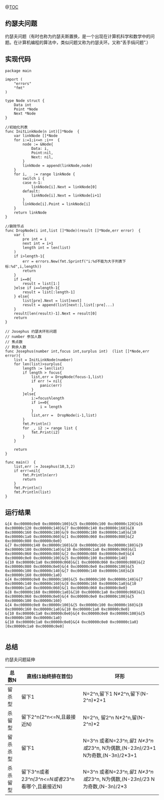 @[TOC](约瑟夫问题)

## 约瑟夫问题

约瑟夫问题（有时也称为约瑟夫斯置换，是一个出现在计算机科学和数学中的问题。在计算机编程的算法中，类似问题又称为约瑟夫环。又称“丢手绢问题”.）

## 实现代码

```text
package main

import (
	"errors"
	"fmt"
)

type Node struct {
	Data int
	Point *Node
	Next *Node
}

//初始化列表
func InitLinkNode(n int)[]*Node  {
	var linkNode []*Node
	for i:=1;i<=n ;i++  {
		node := &Node{
			Data: i,
			Point:nil,
			Next: nil,
		}
		linkNode = append(linkNode,node)
	}
	for i, _ := range linkNode {
		switch i {
		case n-1:
			linkNode[i].Next = linkNode[0]
		default:
			linkNode[i].Next = linkNode[i+1]
		}
		linkNode[i].Point = linkNode[i]
	}
	return linkNode
}

//删除节点
func DropNode(i int,list []*Node)(result []*Node,err error)  {
	var (
		pre int = i
		next int = i+1
		length int = len(list)
	)
	if i>length-1{
		err = errors.New(fmt.Sprintf("i:%d不能为大于列表下标:%d",i,length))
		return
	}
	if i==0{
		result = list[1:]
	}else if i==length-1{
		result = list[:length-1]
	} else{
		list[pre].Next = list[next]
		result = append(list[next:],list[:pre]...)
	}
	result[len(result)-1].Next = result[0]
	return
}

// Josephus 约瑟夫环形问题
// number 参加人数
// 焦点数
// 剩余人数
func Josephus(number int,focus int,surplus int)  (list []*Node,err error){
	list = InitLinkNode(number)
	for len(list)>surplus{
		length := len(list)
		if length > focus{
			list,err = DropNode(focus-1,list)
			if err != nil{
				panic(err)
			}
		}else{
			i:=focus%length
			if i==0{
				i = length
			}
			list,err =  DropNode(i-1,list)
		}
		fmt.Println()
		for _, i2 := range list {
			fmt.Print(i2)
		}
	}

	return
}

func main()  {
	list,err := Josephus(10,3,2)
	if err!=nil{
		fmt.Println(err)
		return
	}
	fmt.Println()
	fmt.Println(list)
}
```

## 运行结果


```
&{4 0xc00000c0e0 0xc00000c100}&{5 0xc00000c100 0xc00000c120}&{6 0xc00000c120 0xc00000c140}&{7 0xc00000c140 0xc00000c160}&{8 0xc00000c160 0xc00000c180}&{9 0xc00000c180 0xc00000c1a0}&{10 0xc00000c1a0 0xc00000c060}&{1 0xc00000c060 0xc00000c080}&{2 0xc00000c080 0xc00000c0e0}
&{7 0xc00000c140 0xc00000c160}&{8 0xc00000c160 0xc00000c180}&{9 0xc00000c180 0xc00000c1a0}&{10 0xc00000c1a0 0xc00000c060}&{1 0xc00000c060 0xc00000c080}&{2 0xc00000c080 0xc00000c0e0}&{4 0xc00000c0e0 0xc00000c100}&{5 0xc00000c100 0xc00000c140}
&{10 0xc00000c1a0 0xc00000c060}&{1 0xc00000c060 0xc00000c080}&{2 0xc00000c080 0xc00000c0e0}&{4 0xc00000c0e0 0xc00000c100}&{5 0xc00000c100 0xc00000c140}&{7 0xc00000c140 0xc00000c160}&{8 0xc00000c160 0xc00000c1a0}
&{4 0xc00000c0e0 0xc00000c100}&{5 0xc00000c100 0xc00000c140}&{7 0xc00000c140 0xc00000c160}&{8 0xc00000c160 0xc00000c1a0}&{10 0xc00000c1a0 0xc00000c060}&{1 0xc00000c060 0xc00000c0e0}
&{8 0xc00000c160 0xc00000c1a0}&{10 0xc00000c1a0 0xc00000c060}&{1 0xc00000c060 0xc00000c0e0}&{4 0xc00000c0e0 0xc00000c100}&{5 0xc00000c100 0xc00000c160}
&{4 0xc00000c0e0 0xc00000c100}&{5 0xc00000c100 0xc00000c160}&{8 0xc00000c160 0xc00000c1a0}&{10 0xc00000c1a0 0xc00000c0e0}
&{10 0xc00000c1a0 0xc00000c0e0}&{4 0xc00000c0e0 0xc00000c100}&{5 0xc00000c100 0xc00000c1a0}
&{10 0xc00000c1a0 0xc00000c0e0}&{4 0xc00000c0e0 0xc00000c1a0}
[0xc00000c1a0 0xc00000c0e0]


```

## 总结

约瑟夫问题延伸

| 总数N  | 直线(1始终排在首位) | 环形 |
|---------|---------|---------|
| 留杀型 | 留下1 | N=2^n,留下1  N≠2^n,留下(N-2^n)*2+1 |
| 杀留型  | 留下2^n(2^n<=N,且最接近N) | N=2^n, 留2^n  N≠2^n,留(N-2^n)*2| 
| 留杀杀型  | 留下1  | N=3^n 或者N=2*3^n,留1  N≠3^n或2*3^n, N为偶数,(N-2*3n)/2*3+1 N为奇数,(N-3n)/2*3+1 | 
| 杀杀留型  | 留下3^n或者2*3^n(3^n<=N或者2*3^n看哪个,且最接近N)  | N=3^n 或者N=2*3^n,留1  N≠3^n或2*3^n, N为偶数,(N-2*3n)/2*3 N为奇数,(N-3n)/2*3 | 



